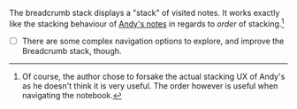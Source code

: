 The breadcrumb stack displays a "stack" of visited notes. It works exactly like the stacking behaviour of [Andy's notes](https://notes.andymatuschak.org/About_these_notes) in regards to *order* of stacking.[^nt]

- [ ] There are some complex navigation options to explore, and improve the Breadcrumb stack, though.

[^nt]: Of course, the author chose to forsake the actual stacking UX of Andy's as he doesn't think it is very useful. The order however is useful when navigating the notebook. 